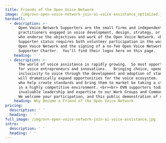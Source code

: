 ```yaml
---
title: Friends of the Open Voice Network
image: /img/ovn-open-voice-network-join-ai-voice-assistance_optimized.jpg
hardsell:
  - description: >-
      Open Voice Network Supporters are the small firms and independent
      practitioners engaged in voice development, design, strategy, or testing
      who endorse the objectives and work of the Open Voice Network. <br><br>
      Supporter status requires both volunteer participation in the work of the
      Open Voice Network and the signing of a no-fee Open Voice Network
      Supporter Charter.  You’ll find their logos here on this page.
    heading: ' '
  - description: >-
      The world of voice assistance is rapidly growing.  So must opportunities
      for voice entrepreneurs and innovations.   Bringing choice, openness, and
      inclusivity to voice through the development and adoption of standards
      will dramatically expand opportunities for the voice ecosystem.  And those
      who help create standards and bring them to market be taking a step ahead
      in a highly competitive environment. <br><br> OVN supporters today bring
      invaluable leadership and expertise to our Work Groups and Communities. 
      We welcome your participation, and this public demonstration of support.
    heading: Why Become a Friend of the Open Voice Network
pricing:
  description: ' '
  heading: ' '
full_image: /img/ovn-open-voice-network-join-ai-voice-assistance.jpg
intro:
  description: ' '
  heading: ' '
---
```


